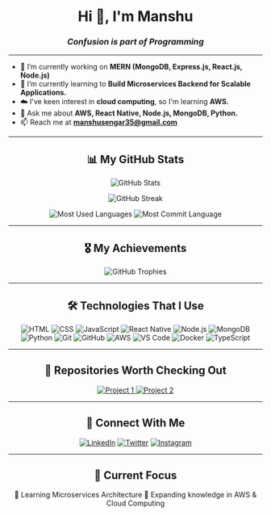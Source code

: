 <h1 align="center">Hi 👋, I'm Manshu</h1>

<h3 align="center"><em>Confusion is part of Programming</em></h3>

---

- 🔭 I’m currently working on **MERN (MongoDB, Express.js, React.js, Node.js)**  
- 🌱 I’m currently learning to **Build Microservices Backend for Scalable Applications.**  
- ☁️ I've keen interest in **cloud computing**, so I'm learning **AWS.**  
- 💬 Ask me about **AWS, React Native, Node.js, MongoDB, Python.**  
- 📫 Reach me at **manshusengar35@gmail.com**  

---

<h2 align="center">📊 My GitHub Stats</h2>

<p align="center">
  <img src="https://github-readme-stats.vercel.app/api?username=ManshuSengar&show_icons=true&theme=radical" alt="GitHub Stats" />
</p>

<p align="center">
  <img src="https://github-readme-streak-stats.herokuapp.com/?user=ManshuSengar&theme=radical" alt="GitHub Streak" />
</p>

<p align="center">
  <img src="https://github-profile-summary-cards.vercel.app/api/cards/repos-per-language?username=ManshuSengar&theme=radical" alt="Most Used Languages" />
  <img src="https://github-profile-summary-cards.vercel.app/api/cards/most-commit-language?username=ManshuSengar&theme=radical" alt="Most Commit Language" />
</p>

---

<h2 align="center">🎖️ My Achievements</h2>
<p align="center">
  <img src="https://github-profile-trophy.vercel.app/?username=ManshuSengar&theme=radical&margin-w=15&margin-h=15" alt="GitHub Trophies" />
</p>

---

<h2 align="center">🛠️ Technologies That I Use</h2>
<p align="center">
  <img src="https://img.icons8.com/color/48/000000/html-5--v1.png" alt="HTML" />
  <img src="https://img.icons8.com/color/48/000000/css3.png" alt="CSS" />
  <img src="https://img.icons8.com/color/48/000000/javascript--v1.png" alt="JavaScript" />
  <img src="https://img.icons8.com/color/48/000000/react-native.png" alt="React Native" />
  <img src="https://img.icons8.com/color/48/000000/nodejs.png" alt="Node.js" />
  <img src="https://img.icons8.com/color/48/000000/mongodb.png" alt="MongoDB" />
  <img src="https://img.icons8.com/color/48/000000/python.png" alt="Python" />
  <img src="https://img.icons8.com/color/48/000000/git.png" alt="Git" />
  <img src="https://img.icons8.com/color/48/000000/github.png" alt="GitHub" />
  <img src="https://img.icons8.com/color/48/000000/amazon-web-services.png" alt="AWS" />
  <img src="https://img.icons8.com/color/48/000000/visual-studio-code-2019.png" alt="VS Code" />
  <img src="https://img.icons8.com/color/48/000000/docker.png" alt="Docker" />
  <img src="https://img.icons8.com/color/48/000000/typescript.png" alt="TypeScript" />
</p>

---

<h2 align="center">📂 Repositories Worth Checking Out</h2>
<p align="center">
  <a href="https://github.com/ManshuSengar/project1">
    <img src="https://github-readme-stats.vercel.app/api/pin/?username=ManshuSengar&repo=project1&theme=radical" alt="Project 1" />
  </a>
  <a href="https://github.com/ManshuSengar/project2">
    <img src="https://github-readme-stats.vercel.app/api/pin/?username=ManshuSengar&repo=project2&theme=radical" alt="Project 2" />
  </a>
</p>

---

<h2 align="center">🤝 Connect With Me</h2>
<p align="center">
  <a href="https://linkedin.com/in/ManshuSengar"><img src="https://img.icons8.com/color/48/000000/linkedin.png" alt="LinkedIn" /></a>
  <a href="https://twitter.com/ManshuSengar"><img src="https://img.icons8.com/color/48/000000/twitter.png" alt="Twitter" /></a>
  <a href="https://instagram.com/ManshuSengar"><img src="https://img.icons8.com/color/48/000000/instagram-new.png" alt="Instagram" /></a>
</p>

---

<h2 align="center">🎯 Current Focus</h2>
<p align="center">
  🚀 Learning Microservices Architecture  
  🌱 Expanding knowledge in AWS & Cloud Computing   
</p>
